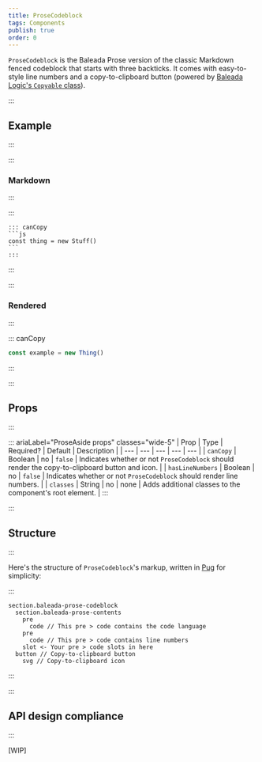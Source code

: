 ```yaml
---
title: ProseCodeblock
tags: Components
publish: true
order: 0
---
```


`ProseCodeblock` is the Baleada Prose version of the classic Markdown fenced codeblock that starts with three backticks. It comes with easy-to-style line numbers and a copy-to-clipboard button (powered by [Baleada Logic's `Copyable` class](/docs/logic/classes/copyable)).

:::
## Example
:::

:::
### Markdown
:::


:::

    ::: canCopy
    ```js
    const thing = new Stuff()
    ```
    :::

:::

:::
### Rendered
:::

::: canCopy
```js
const example = new Thing()
```
:::


:::
## Props
:::

::: ariaLabel="ProseAside props" classes="wide-5"
| Prop | Type | Required? | Default | Description |
| --- | --- | --- | --- | --- |
| `canCopy` | Boolean | no | `false` | Indicates whether or not `ProseCodeblock` should render the copy-to-clipboard button and icon. |
| `hasLineNumbers` | Boolean | no | `false` | Indicates whether or not `ProseCodeblock` should render line numbers. |
| `classes` | String | no | none | Adds additional classes to the component's root element. |
:::


:::
## Structure
:::

Here's the structure of `ProseCodeblock`'s markup, written in [Pug](https://github.com/pugjs/pug#syntax) for simplicity:

:::
```pug
section.baleada-prose-codeblock
  section.baleada-prose-contents
    pre
      code // This pre > code contains the code language
    pre
      code // This pre > code contains line numbers
    slot <- Your pre > code slots in here
  button // Copy-to-clipboard button
    svg // Copy-to-clipboard icon
```
:::



:::
## API design compliance
:::

[WIP]

<!-- ::: ariaLabel="A table showing ProseAside's API design compliance"  classes="wide-1 wide-3"
| Spec | Compliance status | Notes |
| --- | --- | --- |
::: -->
